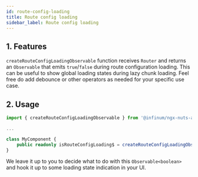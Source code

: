 ```yaml
---
id: route-config-loading
title: Route config loading
sidebar_label: Route config loading
---
```


## 1. Features

`createRouteConfigLoadingObservable` function receives `Router` and returns an `Observable` that emits `true`/`false` during route configuration loading. This can be useful to show global loading states during lazy chunk loading. Feel free do add debounce or other operators as needed for your specific use case.

## 2. Usage

```ts
import { createRouteConfigLoadingObservable } from '@infinum/ngx-nuts-and-bolts/routing-utils';

...

class MyComponent {
	public readonly isRouteConfigLoading$ = createRouteConfigLoadingObservable(this.router);
}
```

We leave it up to you to decide what to do with this `Observable<boolean>` and hook it up to some loading state indication in your UI.
